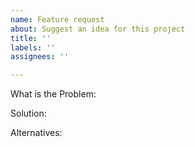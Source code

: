 ```yaml
---
name: Feature request
about: Suggest an idea for this project
title: ''
labels: ''
assignees: ''

---
```


What is the Problem:

Solution:

Alternatives:

